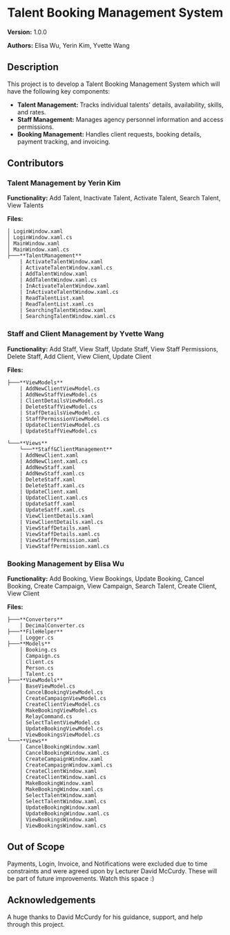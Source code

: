 # Talent Booking Management System

**Version:** 1.0.0

**Authors:** Elisa Wu, Yerin Kim, Yvette Wang

## Description

This project is to develop a Talent Booking Management System which will have the following key components:

- **Talent Management:** Tracks individual talents' details, availability, skills, and rates.
- **Staff Management:** Manages agency personnel information and access permissions.
- **Booking Management:** Handles client requests, booking details, payment tracking, and invoicing.

## Contributors

### Talent Management by Yerin Kim

**Functionality:** Add Talent, Inactivate Talent, Activate Talent, Search Talent, View Talents

**Files:**
```
│ LoginWindow.xaml
│ LoginWindow.xaml.cs
│ MainWindow.xaml
│ MainWindow.xaml.cs
├───**TalentManagement**
	| ActivateTalentWindow.xaml
	| ActivateTalentWindow.xaml.cs
	| AddTalentWindow.xaml
	| AddTalentWindow.xaml.cs
	| InActivateTalentWindow.xaml
	| InActivateTalentWindow.xaml.cs
	| ReadTalentList.xaml
	| ReadTalentList.xaml.cs
	| SearchingTalentWindow.xaml
	| SearchingTalentWindow.xaml.cs
```

### Staff and Client Management by Yvette Wang

**Functionality:** Add Staff, View Staff, Update Staff, View Staff Permissions, Delete Staff, Add Client, View Client, Update Client

**Files:**
```
├───**ViewModels**
	| AddNewClientViewModel.cs
	| AddNewStaffViewModel.cs
	| ClientDetailsViewModel.cs
	| DeleteStaffViewModel.cs
	| StaffDetailsViewModel.cs
	| StaffPermissionViewModel.cs
	| UpdateClientViewModel.cs
	| UpdateStaffViewModel.cs
    
└───**Views**
    └───**Staff&ClientManagement**
	| AddNewClient.xaml
	| AddNewClient.xaml.cs
	| AddNewStaff.xaml
	| AddNewStaff.xaml.cs
	| DeleteStaff.xaml
	| DeleteStaff.xaml.cs
	| UpdateClient.xaml
	| UpdateClient.xaml.cs
	| UpdateSatff.xaml
	| UpdateSatff.xaml.cs
	| ViewClientDetails.xaml
	| ViewClientDetails.xaml.cs
	| ViewStaffDetails.xaml
	| ViewStaffDetails.xaml.cs
	| ViewStaffPermission.xaml
	| ViewStaffPermission.xaml.cs
```

### Booking Management by Elisa Wu

**Functionality:** Add Booking, View Bookings, Update Booking, Cancel Booking, Create Campaign, View Campaign, Search Talent, Create Client, View Client

**Files:**
```
├───**Converters**
	│ DecimalConverter.cs
├───**FileHelper**
	│ Logger.cs
├───**Models**
	│ Booking.cs
	│ Campaign.cs
	│ Client.cs
	│ Person.cs
	│ Talent.cs
├───**ViewModels**
	│ BaseViewModel.cs
	│ CancelBookingViewModel.cs
	│ CreateCampaignViewModel.cs
	│ CreateClientViewModel.cs
	│ MakeBookingViewModel.cs
	│ RelayCommand.cs
	│ SelectTalentViewModel.cs
	│ UpdateBookingViewModel.cs
	│ ViewBookingsViewModel.cs
└───**Views**
	│ CancelBookingWindow.xaml
	│ CancelBookingWindow.xaml.cs
	│ CreateCampaignWindow.xaml
	│ CreateCampaignWindow.xaml.cs
	│ CreateClientWindow.xaml
	│ CreateClientWindow.xaml.cs
	│ MakeBookingWindow.xaml
	│ MakeBookingWindow.xaml.cs
	│ SelectTalentWindow.xaml
	│ SelectTalentWindow.xaml.cs
	│ UpdateBookingWindow.xaml
	│ UpdateBookingWindow.xaml.cs
	│ ViewBookingsWindow.xaml
	│ ViewBookingsWindow.xaml.cs
```

## Out of Scope

Payments, Login, Invoice, and Notifications were excluded due to time constraints and were agreed upon by Lecturer David McCurdy. These will be part of future improvements. Watch this space :)

## Acknowledgements

A huge thanks to David McCurdy for his guidance, support, and help through this project.
